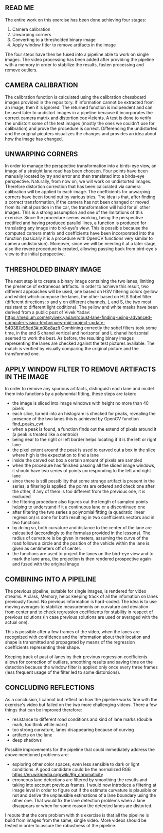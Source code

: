 READ ME
-------
The entire work on this exercise has been done achieving four stages:

1. Camera calibration
2. Unwarping corners
3. Converting to a thresholded binary image
4. Apply window fitler to remove artifacts in the image

The four steps have then be fused into a pipeline able to work on single images. The video processing has been added after providing the pipeline with a memory in order to stabilize the results, fasten processing and remove outliers.

CAMERA CALIBRATION
------------------
The calibration function is calculated using the calibration chessboard images provided in the repository. If information cannot be extracted from an image, then it is ignored. The returned function is indipendent and can be used later to undistort images in a pipeline because it incorporates the correct camera matrix and distortion coeઐcients.
A test is done to verify the undistort some of the test images (mostly the ones we couldn't use for calibration) and prove the procedure is correct. Differencing the undistorted and the original picuters visualizes the changes and provides an idea about how the image has changed.

UNWARPING CORNERS
-----------------
In order to manage the perspective transformation into a birds-eye view, an image of a straight lane road has been choosen. 
Four points have been manually located by try and error and then translated into a birds-eye perspective.
Naturally, from now on, we will work on undistorted images. Therefore distortion correction that has been calculated via camera calibration will be applied to each image.
The coefficients for unwarping corners  have been found out by various tries. The idea is that, after finding a correct transformation, if the camera has not been changed or moved from its initial position in the car, the transformation will hold for all other images. This is a strong assumption and one of the limitations of this exercise.
Since the procedure seems working, being the perspective rectified and having produced parallel lines, a function is produced for translating any image into bird-eye's view. This is possible because the computed camera matrix and coefficients have been incorporated into the function (basically it is a procedure with OpenCV functions very similar to camera undistorsion).
Moreover, since we will be needing it at a later stage, also the revere procedure is created, allowing passing back from bird-eye's view to the initial perspective.

THRESHOLDED BINARY IMAGE
------------------------
The next step is to create a binary image containing the two lanes, limiting the presence of extraneous artifacts. In order to achieve this result, two different approaches will be used, one based on HSV filtering colors (yellow and white) which compose the lanes, the other based on HLS Sobel filter (different directions: x and y on different channels, L and S, the two most resistant to different light coditions).
The yellow and white masks have been derived from a public post of Vivek Yadav: https://medium.com/@vivek.yadav/robust-lane-finding-using-advanced-computer-vision-techniques-mid-project-update-540387e95ed3#.n08e8azfi
Combining correctly the sobel filters took some time, in the end S chanel vertical and horizontal and L chanel horizontal seemed to work the best.
As before, the resulting binary images representing the lanes are checked against the test pictures available. The match is verified by visually comparing the original picture and the transformed one.

APPLY WINDOW FILTER TO REMOVE ARTIFACTS IN THE IMAGE
----------------------------------------------------
In order to remove any spurious artifacts, distinguish each lane and model them into functions by a polynomial fitting, these steps are taken:

* the image is sliced into image windows with height no more than 40 pixels
* each slice, turned into an histogram is checked for peaks, revealing the presence of the two lanes this is achieved by OpenCV function find_peaks_cwt
* when a peak is found, a function finds out the extend of pixels around it (a peak is treated like a centroid)
* being near to the right or left border helps locating if it is the left or right lane
* the pixel extent around the peak is used to carved out a box in the slice where high is the expectation to find a lane
* inside the carved out box a certain amount of pixels are sampled
* when the procedure has finished passing all the sliced image windows, it should have two series of points corresponding to the left and right lane
* since there is still possibility that some strange artifact is present in the series, a filtering is applied: the points are ordered and check one after the other, if any of them is too different from the previous one, it is excluded
* the filtering procedure also figures out the length of sampled points helping to understand if it a continuous lane or a discontinued one
* after filtering the two series a polynomial fitting (a quadratic linear regression) is done for both resulting in two coefficients vectors and in two functions
* by doing so, both curvature and distance to the center of the lane are calcualted (accordingly to the formulas provided in the lessons). The radius of curvature is be given in meters, assuming the curve of the road follows a circle and the position of the vehicle within the lane is given as centimeters off of center.
* the functions are used to project the lanes on the bird-eye view and to mark the lane area, the projection is then rendered prospective again and fused with the original image

COMBINING INTO A PIPELINE
-------------------------
The previous pipeline, suitable for single images, is rendered for video streams. A class, Memory, helps keeping track of all the infomation on lanes previously found. No previous information is hard-coded. The idea is to use moving averages to stabilize measurements on curvature and deviation from center and to check regression coefficients for stability in respect of previous solutions (in case previous solutions are used or averaged with the actual one).

This is possible after a few frames of the video, when the lanes are recognized with confidence and the information about their location and shape is transmitted and propagated by means of the regression coefficients representing their shape.

Keeping track of past of lanes by their previous regression coefficients allows for correction of outliers, smoothing results and saving time on the detection because the window filter is applied only once every three frames (less frequent usage of the filter led to some distorsions).  

CONCLUDING REFLECTIONS
----------------------
As a conclusion, I cannot but reflect on how the pipeline works fine with the exercise's video but failed on the two more challenging videos. There a few things that can be improved therefore:

* resistance to different road conditions and kind of lane marks (double mark, too think white mark)
* too strong curvature, lanes disappearing because of curving
* artifacts on the lane
* deep shadows

Possible improvements for the pipeline that could immediately address the above mentioned problems are:

* exploring other color spaces, even less sensible to dark or light conditions. A good candidate could be the normalized RGB https://en.wikipedia.org/wiki/Rg_chromaticity
* erroneous lane detections are filtered by smoothing the results and taking into account previous frames. I would now introduce a filtering at image level in order to figure out if the estimate curvature is plausible or not and derive the unplausible estimations of a lane boundary using the other one. That would fix the lane detection problems when a lane disappears or when for some reason the detected lanes are distorted.

I repute that the core problem with this exercise is that all the pipeline is build from images from the same, single video. More videos should be tested in order to assure the robustness of the pipeline.
